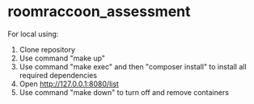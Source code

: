 # roomraccoon_assessment

For local using: 
1. Clone repository
2. Use command "make up"
3. Use command "make exec" and then "composer install" to install all required dependencies
4. Open http://127.0.0.1:8080/list
5. Use command "make down" to turn off and remove containers